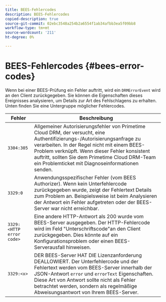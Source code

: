 ```yaml
---
title: BEES-Fehlercodes
description: BEES-Fehlercodes
copied-description: true
source-git-commit: 02ebc3548a254b2a6554f1ab34afbb3ea5f09bb8
workflow-type: tm+mt
source-wordcount: '211'
ht-degree: 0%

---
```


# BEES-Fehlercodes {#bees-error-codes}

<!--<a id="section_81946679E1114DBA9FE173D0AA9E2F09"></a>-->

Wenn bei einer BEES-Prüfung ein Fehler auftritt, wird ein `DRMErrorEvent` wird an den Client zurückgegeben. Sie können die Eigenschaften dieses Ereignisses analysieren, um Details zur Art des Fehlschlagens zu erhalten. Unten finden Sie eine Untergruppe möglicher Fehlercodes.

| Fehler | Beschreibung |
|---|---|
| `3304:305` | Allgemeiner Autorisierungsfehler von Primetime Cloud DRM, der versucht, eine Authentifizierungs-/Autorisierungsanfrage zu verarbeiten. In der Regel nicht mit einem BEES-Problem verknüpft. Wenn dieser Fehler konsistent auftritt, sollten Sie dem Primetime Cloud DRM-Team ein Problemticket mit Diagnoseinformationen senden. |
| `3329:0` | Anwendungsspezifischer Fehler (vom BEES Authorizer). Wenn kein Unterfehlercode zurückgegeben wurde, zeigt der Fehlertext Details zum Problem an. Beispielsweise ist beim Analysieren der Antwort ein Fehler aufgetreten oder der BEES-Server war nicht erreichbar. |
| `3329:<HTTP error code>` | Eine andere HTTP-Antwort als 200 wurde vom BEES-Server ausgegeben. Der HTTP-Fehlercode wird im Feld &quot;Unterschriftscode&quot;an den Client zurückgegeben. Dies könnte auf ein Konfigurationsproblem oder einen BEES-Serverausfall hinweisen. |
| `3329:<x>` | DER BEES-Server HAT DIE Lizenzanforderung DEALLOWIERT. Der Unterfehlercode und der Fehlertext werden vom BEES-Server innerhalb der JSON-Antwort `error` und `errorText` Eigenschaften. Diese Art von Antwort sollte nicht als Fehler betrachtet werden, sondern als regelmäßige Abweisungsantwort von Ihrem BEES-Server. |
